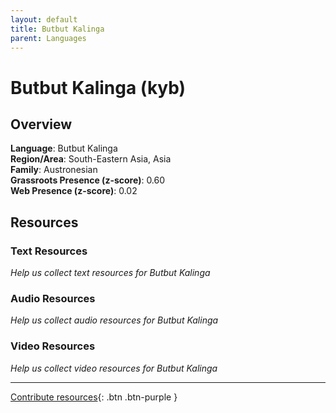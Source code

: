 ```yaml
---
layout: default
title: Butbut Kalinga
parent: Languages
---
```


# Butbut Kalinga (kyb)

## Overview

**Language**: Butbut Kalinga  
**Region/Area**: South-Eastern Asia, Asia  
**Family**: Austronesian  
**Grassroots Presence (z-score)**: 0.60  
**Web Presence (z-score)**: 0.02  

## Resources

### Text Resources
*Help us collect text resources for Butbut Kalinga*

### Audio Resources
*Help us collect audio resources for Butbut Kalinga*

### Video Resources
*Help us collect video resources for Butbut Kalinga*

---

[Contribute resources](https://forms.office.com/e/1SfLJx3u1r){: .btn .btn-purple }

